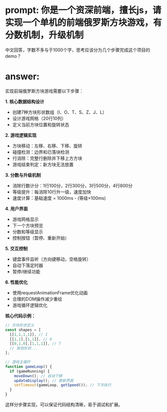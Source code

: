 # prompt: 你是一个资深前端，擅长js，请实现一个单机的前端俄罗斯方块游戏，有分数机制，升级机制
中文回答，字数不多与于1000个字，思考应该分为几个步骤完成这个项目的demo？

# answer: 
 实现前端俄罗斯方块游戏需要以下步骤：

**1. 核心数据结构设计**
- 创建7种方块形状数组（I、O、T、S、Z、J、L）
- 设计游戏网格（20行10列）
- 定义当前方块位置和旋转状态

**2. 游戏逻辑实现**
- 方块移动：左移、右移、下移、旋转
- 碰撞检测：边界和已落块检测
- 行消除：完整行删除并下移上方方块
- 游戏结束判定：新方块无法放置

**3. 分数与升级机制**
- 消除行数计分：1行100分，2行300分，3行500分，4行800分
- 等级提升：每消除10行升一级，速度加快
- 速度计算：基础速度 = 1000ms - (等级×100ms)

**4. 用户界面**
- 游戏网格显示
- 下一个方块预览
- 分数和等级显示
- 控制按钮（暂停、重新开始）

**5. 交互控制**
- 键盘事件监听（方向键移动，空格旋转）
- 自动下落定时器
- 暂停/继续功能

**6. 性能优化**
- 使用requestAnimationFrame优化动画
- 合理的DOM操作减少重绘
- 游戏循环逻辑优化

**核心代码示例：**
```javascript
// 方块形状定义
const shapes = [
  [[1,1,1,1]], // I
  [[1,1],[1,1]], // O
  [[0,1,0],[1,1,1]], // T
  // 其他形状...
];

// 游戏主循环
function gameLoop() {
  if (gameRunning) {
    moveDown(); // 自动下移
    updateDisplay(); // 更新界面
    setTimeout(gameLoop, getSpeed()); // 下次执行
  }
}
```

这样分步骤实现，可以保证代码结构清晰，易于调试和扩展。
